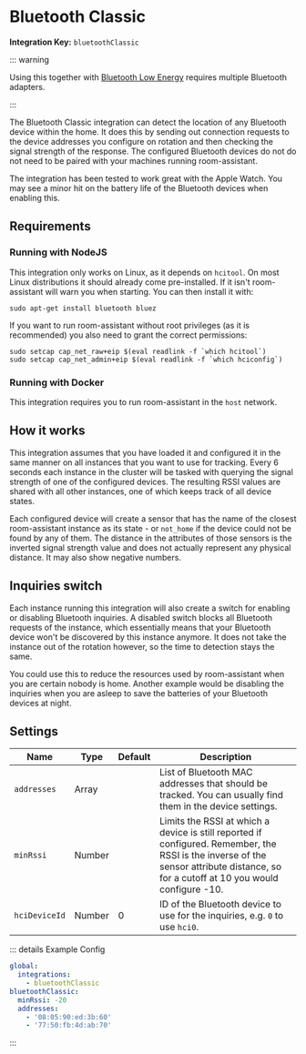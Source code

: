 # Bluetooth Classic

**Integration Key:** `bluetoothClassic`

::: warning

Using this together with [Bluetooth Low Energy](./bluetooth-low-energy) requires multiple Bluetooth adapters.

:::

The Bluetooth Classic integration can detect the location of any Bluetooth device within the home. It does this by sending out connection requests to the device addresses you configure on rotation and then checking the signal strength of the response. The configured Bluetooth devices do not do not need to be paired with your machines running room-assistant.

The integration has been tested to work great with the Apple Watch. You may see a minor hit on the battery life of the Bluetooth devices when enabling this.

## Requirements

### Running with NodeJS

This integration only works on Linux, as it depends on `hcitool`. On most Linux distributions it should already come pre-installed. If it isn't room-assistant will warn you when starting. You can then install it with:

```shell
sudo apt-get install bluetooth bluez
```

If you want to run room-assistant without root privileges (as it is recommended) you also need to grant the correct permissions:

```shell
sudo setcap cap_net_raw+eip $(eval readlink -f `which hcitool`)
sudo setcap cap_net_admin+eip $(eval readlink -f `which hciconfig`)
```

### Running with Docker

This integration requires you to run room-assistant in the `host` network.

## How it works

This integration assumes that you have loaded it and configured it in the same manner on all instances that you want to use for tracking. Every 6 seconds each instance in the cluster will be tasked with querying the signal strength of one of the configured devices. The resulting RSSI values are shared with all other instances, one of which keeps track of all device states.

Each configured device will create a sensor that has the name of the closest room-assistant instance as its state - or `not_home` if the device could not be found by any of them. The distance in the attributes of those sensors is the inverted signal strength value and does not actually represent any physical distance. It may also show negative numbers.

## Inquiries switch

Each instance running this integration will also create a switch for enabling or disabling Bluetooth inquiries. A disabled switch blocks all Bluetooth requests of the instance, which essentially means that your Bluetooth device won't be discovered by this instance anymore. It does not take the instance out of the rotation however, so the time to detection stays the same.

You could use this to reduce the resources used by room-assistant when you are certain nobody is home. Another example would be disabling the inquiries when you are asleep to save the batteries of your Bluetooth devices at night. 

## Settings

| Name          | Type   | Default | Description                                                  |
| ------------- | ------ | ------- | ------------------------------------------------------------ |
| `addresses`   | Array  |         | List of Bluetooth MAC addresses that should be tracked. You can usually find them in the device settings. |
| `minRssi`     | Number |         | Limits the RSSI at which a device is still reported if configured. Remember, the RSSI is the inverse of the sensor attribute distance, so for a cutoff at 10 you would configure -10. |
| `hciDeviceId` | Number | 0       | ID of the Bluetooth device to use for the inquiries, e.g. `0` to use `hci0`. |

::: details Example Config
```yaml
global:
  integrations:
    - bluetoothClassic
bluetoothClassic:
  minRssi: -20
  addresses:
    - '08:05:90:ed:3b:60'
    - '77:50:fb:4d:ab:70'
```
:::
